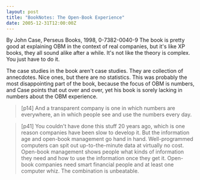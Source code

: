 ```yaml
---
layout: post
title: "BookNotes: The Open-Book Experience"
date: 2005-12-31T12:00:00Z
---
```

By John Case, Perseus Books, 1998, 0-7382-0040-9
 The book is pretty good at explaining OBM in the context of real
companies, but it's like XP books, they all sound alike after a while.
It's not like the theory is complex.  You just have to do it.

The case studies in the book aren't case studies.  They are collection
of annecdotes.  Nice ones, but there are no statistics.  This was
probably the most disappointing part of the book, because the focus of
OBM is numbers, and Case points that out over and over, yet his book
is sorely lacking in numbers about the OBM experience.


> [p14] And a transparent company is one in which numbers are
> everywhere, an in which people see and use the numbers every day.



> [p41] You couldn't have done this stuff 20 years ago, which is one
> reason companies have been slow to develop it.  But the information
> age and open-book management go hand in hand.  Well-programmed
> computers can spit out up-to-the-minute data at virtually no cost.
> Open-book management shows people what kinds of information they need
> and how to use the information once they get it.  Open-book companies
> need smart financial people and at least one computer whiz.  The
> combination is unbeatable.
> 



